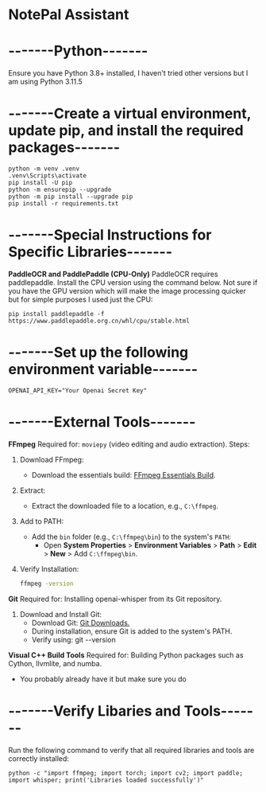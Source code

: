 # NotePal Assistant

# -------Python-------
Ensure you have Python 3.8+ installed, I haven't tried other versions but I am using Python 3.11.5

# -------Create a virtual environment, update pip, and install the required packages-------
```
python -m venv .venv
.venv\Scripts\activate
pip install -U pip
python -m ensurepip --upgrade
python -m pip install --upgrade pip
pip install -r requirements.txt
```

# -------Special Instructions for Specific Libraries-------

**PaddleOCR and PaddlePaddle (CPU-Only)**
PaddleOCR requires paddlepaddle. Install the CPU version using the command below. Not sure if you have 
the GPU version which will make the image processing quicker but for simple purposes I used just the CPU:
```
pip install paddlepaddle -f https://www.paddlepaddle.org.cn/whl/cpu/stable.html
```

# -------Set up the following environment variable-------
```
OPENAI_API_KEY="Your Openai Secret Key"
```

# -------External Tools-------

**FFmpeg**
Required for: `moviepy` (video editing and audio extraction).
Steps:
1. Download FFmpeg:
   - Download the essentials build: [FFmpeg Essentials Build](https://www.gyan.dev/ffmpeg/builds/ffmpeg-release-essentials.zip).

2. Extract:
   - Extract the downloaded file to a location, e.g., `C:\ffmpeg`.

3. Add to PATH:
   - Add the `bin` folder (e.g., `C:\ffmpeg\bin`) to the system's `PATH`:
     - Open **System Properties** > **Environment Variables** > **Path** > **Edit** > **New** > Add `C:\ffmpeg\bin`.

4. Verify Installation:
   ```bash
   ffmpeg -version

**Git**
Required for: Installing openai-whisper from its Git repository.
1. Download and Install Git:
    - Download Git: [Git Downloads.](https://git-scm.com/)
    - During installation, ensure Git is added to the system's PATH.
    - Verify using: git --version

**Visual C++ Build Tools**
Required for: Building Python packages such as Cython, llvmlite, and numba.

- You probably already have it but make sure you do

# -------Verify Libaries and Tools-------
Run the following command to verify that all required libraries and tools are correctly installed:
```
python -c "import ffmpeg; import torch; import cv2; import paddle; import whisper; print('Libraries loaded successfully')"
```